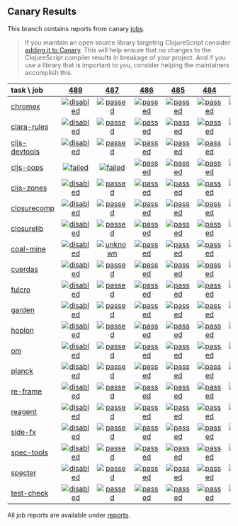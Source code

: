 ## Canary Results

This branch contains reports from canary [jobs](https://github.com/cljs-oss/canary/tree/jobs).

> If you maintain an open source library targeting ClojureScript consider [adding it to Canary](https://github.com/cljs-oss/canary/tree/master#how-to-participate). This will help ensure that no changes to the ClojureScript compiler results in breakage of your project. And if you use a library that is important to you, consider helping the maintainers accomplish this.

[//]: # (begin_overview_table)

| task \ job | <a href="reports/2018/07/19/job-000489-1.10.374-9eaede4" title="job #489 finished on 2018-07-19">489</a> | <a href="reports/2018/07/19/job-000487-1.10.396-e6768a4" title="job #487 finished on 2018-07-19">487</a> | <a href="reports/2018/07/19/job-000486-1.10.373-3123aa3" title="job #486 finished on 2018-07-19">486</a> | <a href="reports/2018/07/18/job-000485-1.10.373-3123aa3" title="job #485 finished on 2018-07-18">485</a> | <a href="reports/2018/07/17/job-000484-1.10.367-9099373" title="job #484 finished on 2018-07-17">484</a> | <a href="reports/2018/07/16/job-000483-1.10.366-17b7146" title="job #483 finished on 2018-07-16">483</a> | <a href="reports/2018/07/15/job-000482-1.10.366-17b7146" title="job #482 finished on 2018-07-15">482</a> | <a href="reports/2018/07/14/job-000481-1.10.363-0773689" title="job #481 finished on 2018-07-14">481</a> | <a href="reports/2018/07/13/job-000480-1.10.363-0773689" title="job #480 finished on 2018-07-13">480</a> | <a href="reports/2018/07/12/job-000479-1.10.363-0773689" title="job #479 finished on 2018-07-12">479</a> |
| :--- | :---: | :---: | :---: | :---: | :---: | :---: | :---: | :---: | :---: | :---: |
| [chromex](https://github.com/binaryage/chromex) | <a href="reports/2018/07/19/job-000489-1.10.374-9eaede4#-chromex"><img title="disabled" src="http://box.binaryage.com/s-disabled.svg"><a> | <a href="reports/2018/07/19/job-000487-1.10.396-e6768a4#-chromex"><img title="passed" src="http://box.binaryage.com/s-passed.svg"><a> | <a href="reports/2018/07/19/job-000486-1.10.373-3123aa3#-chromex"><img title="passed" src="http://box.binaryage.com/s-passed.svg"><a> | <a href="reports/2018/07/18/job-000485-1.10.373-3123aa3#-chromex"><img title="passed" src="http://box.binaryage.com/s-passed.svg"><a> | <a href="reports/2018/07/17/job-000484-1.10.367-9099373#-chromex"><img title="passed" src="http://box.binaryage.com/s-passed.svg"><a> | <a href="reports/2018/07/16/job-000483-1.10.366-17b7146#-chromex"><img title="passed" src="http://box.binaryage.com/s-passed.svg"><a> | <a href="reports/2018/07/15/job-000482-1.10.366-17b7146#-chromex"><img title="passed" src="http://box.binaryage.com/s-passed.svg"><a> | <a href="reports/2018/07/14/job-000481-1.10.363-0773689#-chromex"><img title="passed" src="http://box.binaryage.com/s-passed.svg"><a> | <a href="reports/2018/07/13/job-000480-1.10.363-0773689#-chromex"><img title="passed" src="http://box.binaryage.com/s-passed.svg"><a> | <a href="reports/2018/07/12/job-000479-1.10.363-0773689#-chromex"><img title="passed" src="http://box.binaryage.com/s-passed.svg"><a> |
| [clara-rules](https://github.com/cerner/clara-rules) | <a href="reports/2018/07/19/job-000489-1.10.374-9eaede4#-clara-rules"><img title="disabled" src="http://box.binaryage.com/s-disabled.svg"><a> | <a href="reports/2018/07/19/job-000487-1.10.396-e6768a4#-clara-rules"><img title="passed" src="http://box.binaryage.com/s-passed.svg"><a> | <a href="reports/2018/07/19/job-000486-1.10.373-3123aa3#-clara-rules"><img title="passed" src="http://box.binaryage.com/s-passed.svg"><a> | <a href="reports/2018/07/18/job-000485-1.10.373-3123aa3#-clara-rules"><img title="passed" src="http://box.binaryage.com/s-passed.svg"><a> | <a href="reports/2018/07/17/job-000484-1.10.367-9099373#-clara-rules"><img title="passed" src="http://box.binaryage.com/s-passed.svg"><a> | <a href="reports/2018/07/16/job-000483-1.10.366-17b7146#-clara-rules"><img title="passed" src="http://box.binaryage.com/s-passed.svg"><a> | <a href="reports/2018/07/15/job-000482-1.10.366-17b7146#-clara-rules"><img title="passed" src="http://box.binaryage.com/s-passed.svg"><a> | <a href="reports/2018/07/14/job-000481-1.10.363-0773689#-clara-rules"><img title="passed" src="http://box.binaryage.com/s-passed.svg"><a> | <a href="reports/2018/07/13/job-000480-1.10.363-0773689#-clara-rules"><img title="passed" src="http://box.binaryage.com/s-passed.svg"><a> | <a href="reports/2018/07/12/job-000479-1.10.363-0773689#-clara-rules"><img title="passed" src="http://box.binaryage.com/s-passed.svg"><a> |
| [cljs-devtools](https://github.com/binaryage/cljs-devtools) | <a href="reports/2018/07/19/job-000489-1.10.374-9eaede4#-cljs-devtools"><img title="disabled" src="http://box.binaryage.com/s-disabled.svg"><a> | <a href="reports/2018/07/19/job-000487-1.10.396-e6768a4#-cljs-devtools"><img title="passed" src="http://box.binaryage.com/s-passed.svg"><a> | <a href="reports/2018/07/19/job-000486-1.10.373-3123aa3#-cljs-devtools"><img title="passed" src="http://box.binaryage.com/s-passed.svg"><a> | <a href="reports/2018/07/18/job-000485-1.10.373-3123aa3#-cljs-devtools"><img title="passed" src="http://box.binaryage.com/s-passed.svg"><a> | <a href="reports/2018/07/17/job-000484-1.10.367-9099373#-cljs-devtools"><img title="passed" src="http://box.binaryage.com/s-passed.svg"><a> | <a href="reports/2018/07/16/job-000483-1.10.366-17b7146#-cljs-devtools"><img title="passed" src="http://box.binaryage.com/s-passed.svg"><a> | <a href="reports/2018/07/15/job-000482-1.10.366-17b7146#-cljs-devtools"><img title="passed" src="http://box.binaryage.com/s-passed.svg"><a> | <a href="reports/2018/07/14/job-000481-1.10.363-0773689#-cljs-devtools"><img title="passed" src="http://box.binaryage.com/s-passed.svg"><a> | <a href="reports/2018/07/13/job-000480-1.10.363-0773689#-cljs-devtools"><img title="passed" src="http://box.binaryage.com/s-passed.svg"><a> | <a href="reports/2018/07/12/job-000479-1.10.363-0773689#-cljs-devtools"><img title="passed" src="http://box.binaryage.com/s-passed.svg"><a> |
| [cljs-oops](https://github.com/binaryage/cljs-oops) | <a href="reports/2018/07/19/job-000489-1.10.374-9eaede4#-cljs-oops"><img title="failed" src="http://box.binaryage.com/s-failed.svg"><a> | <a href="reports/2018/07/19/job-000487-1.10.396-e6768a4#-cljs-oops"><img title="failed" src="http://box.binaryage.com/s-failed.svg"><a> | <a href="reports/2018/07/19/job-000486-1.10.373-3123aa3#-cljs-oops"><img title="passed" src="http://box.binaryage.com/s-passed.svg"><a> | <a href="reports/2018/07/18/job-000485-1.10.373-3123aa3#-cljs-oops"><img title="passed" src="http://box.binaryage.com/s-passed.svg"><a> | <a href="reports/2018/07/17/job-000484-1.10.367-9099373#-cljs-oops"><img title="passed" src="http://box.binaryage.com/s-passed.svg"><a> | <a href="reports/2018/07/16/job-000483-1.10.366-17b7146#-cljs-oops"><img title="passed" src="http://box.binaryage.com/s-passed.svg"><a> | <a href="reports/2018/07/15/job-000482-1.10.366-17b7146#-cljs-oops"><img title="passed" src="http://box.binaryage.com/s-passed.svg"><a> | <a href="reports/2018/07/14/job-000481-1.10.363-0773689#-cljs-oops"><img title="passed" src="http://box.binaryage.com/s-passed.svg"><a> | <a href="reports/2018/07/13/job-000480-1.10.363-0773689#-cljs-oops"><img title="passed" src="http://box.binaryage.com/s-passed.svg"><a> | <a href="reports/2018/07/12/job-000479-1.10.363-0773689#-cljs-oops"><img title="passed" src="http://box.binaryage.com/s-passed.svg"><a> |
| [cljs-zones](https://github.com/binaryage/cljs-zones) | <a href="reports/2018/07/19/job-000489-1.10.374-9eaede4#-cljs-zones"><img title="disabled" src="http://box.binaryage.com/s-disabled.svg"><a> | <a href="reports/2018/07/19/job-000487-1.10.396-e6768a4#-cljs-zones"><img title="passed" src="http://box.binaryage.com/s-passed.svg"><a> | <a href="reports/2018/07/19/job-000486-1.10.373-3123aa3#-cljs-zones"><img title="passed" src="http://box.binaryage.com/s-passed.svg"><a> | <a href="reports/2018/07/18/job-000485-1.10.373-3123aa3#-cljs-zones"><img title="passed" src="http://box.binaryage.com/s-passed.svg"><a> | <a href="reports/2018/07/17/job-000484-1.10.367-9099373#-cljs-zones"><img title="passed" src="http://box.binaryage.com/s-passed.svg"><a> | <a href="reports/2018/07/16/job-000483-1.10.366-17b7146#-cljs-zones"><img title="passed" src="http://box.binaryage.com/s-passed.svg"><a> | <a href="reports/2018/07/15/job-000482-1.10.366-17b7146#-cljs-zones"><img title="passed" src="http://box.binaryage.com/s-passed.svg"><a> | <a href="reports/2018/07/14/job-000481-1.10.363-0773689#-cljs-zones"><img title="passed" src="http://box.binaryage.com/s-passed.svg"><a> | <a href="reports/2018/07/13/job-000480-1.10.363-0773689#-cljs-zones"><img title="passed" src="http://box.binaryage.com/s-passed.svg"><a> | <a href="reports/2018/07/12/job-000479-1.10.363-0773689#-cljs-zones"><img title="passed" src="http://box.binaryage.com/s-passed.svg"><a> |
| [closurecomp](https://github.com/mfikes/closurecomp) | <a href="reports/2018/07/19/job-000489-1.10.374-9eaede4#-closurecomp"><img title="disabled" src="http://box.binaryage.com/s-disabled.svg"><a> | <a href="reports/2018/07/19/job-000487-1.10.396-e6768a4#-closurecomp"><img title="passed" src="http://box.binaryage.com/s-passed.svg"><a> | <a href="reports/2018/07/19/job-000486-1.10.373-3123aa3#-closurecomp"><img title="passed" src="http://box.binaryage.com/s-passed.svg"><a> | <a href="reports/2018/07/18/job-000485-1.10.373-3123aa3#-closurecomp"><img title="passed" src="http://box.binaryage.com/s-passed.svg"><a> | <a href="reports/2018/07/17/job-000484-1.10.367-9099373#-closurecomp"><img title="passed" src="http://box.binaryage.com/s-passed.svg"><a> | <a href="reports/2018/07/16/job-000483-1.10.366-17b7146#-closurecomp"><img title="passed" src="http://box.binaryage.com/s-passed.svg"><a> | <a href="reports/2018/07/15/job-000482-1.10.366-17b7146#-closurecomp"><img title="passed" src="http://box.binaryage.com/s-passed.svg"><a> | <a href="reports/2018/07/14/job-000481-1.10.363-0773689#-closurecomp"><img title="passed" src="http://box.binaryage.com/s-passed.svg"><a> | <a href="reports/2018/07/13/job-000480-1.10.363-0773689#-closurecomp"><img title="passed" src="http://box.binaryage.com/s-passed.svg"><a> | <a href="reports/2018/07/12/job-000479-1.10.363-0773689#-closurecomp"><img title="failed" src="http://box.binaryage.com/s-failed.svg"><a> |
| [closurelib](https://github.com/mfikes/closurelib) | <a href="reports/2018/07/19/job-000489-1.10.374-9eaede4#-closurelib"><img title="disabled" src="http://box.binaryage.com/s-disabled.svg"><a> | <a href="reports/2018/07/19/job-000487-1.10.396-e6768a4#-closurelib"><img title="passed" src="http://box.binaryage.com/s-passed.svg"><a> | <a href="reports/2018/07/19/job-000486-1.10.373-3123aa3#-closurelib"><img title="passed" src="http://box.binaryage.com/s-passed.svg"><a> | <a href="reports/2018/07/18/job-000485-1.10.373-3123aa3#-closurelib"><img title="passed" src="http://box.binaryage.com/s-passed.svg"><a> | <a href="reports/2018/07/17/job-000484-1.10.367-9099373#-closurelib"><img title="passed" src="http://box.binaryage.com/s-passed.svg"><a> | <a href="reports/2018/07/16/job-000483-1.10.366-17b7146#-closurelib"><img title="passed" src="http://box.binaryage.com/s-passed.svg"><a> | <a href="reports/2018/07/15/job-000482-1.10.366-17b7146#-closurelib"><img title="passed" src="http://box.binaryage.com/s-passed.svg"><a> | <a href="reports/2018/07/14/job-000481-1.10.363-0773689#-closurelib"><img title="passed" src="http://box.binaryage.com/s-passed.svg"><a> | <a href="reports/2018/07/13/job-000480-1.10.363-0773689#-closurelib"><img title="passed" src="http://box.binaryage.com/s-passed.svg"><a> | <a href="reports/2018/07/12/job-000479-1.10.363-0773689#-closurelib"><img title="passed" src="http://box.binaryage.com/s-passed.svg"><a> |
| [coal-mine](https://github.com/mfikes/coal-mine) | <a href="reports/2018/07/19/job-000489-1.10.374-9eaede4#-coal-mine"><img title="disabled" src="http://box.binaryage.com/s-disabled.svg"><a> | <a href="reports/2018/07/19/job-000487-1.10.396-e6768a4#-coal-mine"><img title="unknown" src="http://box.binaryage.com/s-unknown.svg"><a> | <a href="reports/2018/07/19/job-000486-1.10.373-3123aa3#-coal-mine"><img title="passed" src="http://box.binaryage.com/s-passed.svg"><a> | <a href="reports/2018/07/18/job-000485-1.10.373-3123aa3#-coal-mine"><img title="passed" src="http://box.binaryage.com/s-passed.svg"><a> | <a href="reports/2018/07/17/job-000484-1.10.367-9099373#-coal-mine"><img title="passed" src="http://box.binaryage.com/s-passed.svg"><a> | <a href="reports/2018/07/16/job-000483-1.10.366-17b7146#-coal-mine"><img title="passed" src="http://box.binaryage.com/s-passed.svg"><a> | <a href="reports/2018/07/15/job-000482-1.10.366-17b7146#-coal-mine"><img title="passed" src="http://box.binaryage.com/s-passed.svg"><a> | <a href="reports/2018/07/14/job-000481-1.10.363-0773689#-coal-mine"><img title="passed" src="http://box.binaryage.com/s-passed.svg"><a> | <a href="reports/2018/07/13/job-000480-1.10.363-0773689#-coal-mine"><img title="passed" src="http://box.binaryage.com/s-passed.svg"><a> | <a href="reports/2018/07/12/job-000479-1.10.363-0773689#-coal-mine"><img title="passed" src="http://box.binaryage.com/s-passed.svg"><a> |
| [cuerdas](https://github.com/funcool/cuerdas) | <a href="reports/2018/07/19/job-000489-1.10.374-9eaede4#-cuerdas"><img title="disabled" src="http://box.binaryage.com/s-disabled.svg"><a> | <a href="reports/2018/07/19/job-000487-1.10.396-e6768a4#-cuerdas"><img title="passed" src="http://box.binaryage.com/s-passed.svg"><a> | <a href="reports/2018/07/19/job-000486-1.10.373-3123aa3#-cuerdas"><img title="passed" src="http://box.binaryage.com/s-passed.svg"><a> | <a href="reports/2018/07/18/job-000485-1.10.373-3123aa3#-cuerdas"><img title="passed" src="http://box.binaryage.com/s-passed.svg"><a> | <a href="reports/2018/07/17/job-000484-1.10.367-9099373#-cuerdas"><img title="passed" src="http://box.binaryage.com/s-passed.svg"><a> | <a href="reports/2018/07/16/job-000483-1.10.366-17b7146#-cuerdas"><img title="failed" src="http://box.binaryage.com/s-failed.svg"><a> | <a href="reports/2018/07/15/job-000482-1.10.366-17b7146#-cuerdas"><img title="passed" src="http://box.binaryage.com/s-passed.svg"><a> | <a href="reports/2018/07/14/job-000481-1.10.363-0773689#-cuerdas"><img title="passed" src="http://box.binaryage.com/s-passed.svg"><a> | <a href="reports/2018/07/13/job-000480-1.10.363-0773689#-cuerdas"><img title="passed" src="http://box.binaryage.com/s-passed.svg"><a> | <a href="reports/2018/07/12/job-000479-1.10.363-0773689#-cuerdas"><img title="passed" src="http://box.binaryage.com/s-passed.svg"><a> |
| [fulcro](https://github.com/fulcrologic/fulcro) | <a href="reports/2018/07/19/job-000489-1.10.374-9eaede4#-fulcro"><img title="disabled" src="http://box.binaryage.com/s-disabled.svg"><a> | <a href="reports/2018/07/19/job-000487-1.10.396-e6768a4#-fulcro"><img title="passed" src="http://box.binaryage.com/s-passed.svg"><a> | <a href="reports/2018/07/19/job-000486-1.10.373-3123aa3#-fulcro"><img title="passed" src="http://box.binaryage.com/s-passed.svg"><a> | <a href="reports/2018/07/18/job-000485-1.10.373-3123aa3#-fulcro"><img title="passed" src="http://box.binaryage.com/s-passed.svg"><a> | <a href="reports/2018/07/17/job-000484-1.10.367-9099373#-fulcro"><img title="passed" src="http://box.binaryage.com/s-passed.svg"><a> | <a href="reports/2018/07/16/job-000483-1.10.366-17b7146#-fulcro"><img title="passed" src="http://box.binaryage.com/s-passed.svg"><a> | <a href="reports/2018/07/15/job-000482-1.10.366-17b7146#-fulcro"><img title="passed" src="http://box.binaryage.com/s-passed.svg"><a> | <a href="reports/2018/07/14/job-000481-1.10.363-0773689#-fulcro"><img title="passed" src="http://box.binaryage.com/s-passed.svg"><a> | <a href="reports/2018/07/13/job-000480-1.10.363-0773689#-fulcro"><img title="passed" src="http://box.binaryage.com/s-passed.svg"><a> | <a href="reports/2018/07/12/job-000479-1.10.363-0773689#-fulcro"><img title="passed" src="http://box.binaryage.com/s-passed.svg"><a> |
| [garden](https://github.com/noprompt/garden) | <a href="reports/2018/07/19/job-000489-1.10.374-9eaede4#-garden"><img title="disabled" src="http://box.binaryage.com/s-disabled.svg"><a> | <a href="reports/2018/07/19/job-000487-1.10.396-e6768a4#-garden"><img title="passed" src="http://box.binaryage.com/s-passed.svg"><a> | <a href="reports/2018/07/19/job-000486-1.10.373-3123aa3#-garden"><img title="passed" src="http://box.binaryage.com/s-passed.svg"><a> | <a href="reports/2018/07/18/job-000485-1.10.373-3123aa3#-garden"><img title="passed" src="http://box.binaryage.com/s-passed.svg"><a> | <a href="reports/2018/07/17/job-000484-1.10.367-9099373#-garden"><img title="passed" src="http://box.binaryage.com/s-passed.svg"><a> | <a href="reports/2018/07/16/job-000483-1.10.366-17b7146#-garden"><img title="failed" src="http://box.binaryage.com/s-failed.svg"><a> | <a href="reports/2018/07/15/job-000482-1.10.366-17b7146#-garden"><img title="passed" src="http://box.binaryage.com/s-passed.svg"><a> | <a href="reports/2018/07/14/job-000481-1.10.363-0773689#-garden"><img title="passed" src="http://box.binaryage.com/s-passed.svg"><a> | <a href="reports/2018/07/13/job-000480-1.10.363-0773689#-garden"><img title="passed" src="http://box.binaryage.com/s-passed.svg"><a> | <a href="reports/2018/07/12/job-000479-1.10.363-0773689#-garden"><img title="passed" src="http://box.binaryage.com/s-passed.svg"><a> |
| [hoplon](https://github.com/hoplon/hoplon) | <a href="reports/2018/07/19/job-000489-1.10.374-9eaede4#-hoplon"><img title="disabled" src="http://box.binaryage.com/s-disabled.svg"><a> | <a href="reports/2018/07/19/job-000487-1.10.396-e6768a4#-hoplon"><img title="passed" src="http://box.binaryage.com/s-passed.svg"><a> | <a href="reports/2018/07/19/job-000486-1.10.373-3123aa3#-hoplon"><img title="passed" src="http://box.binaryage.com/s-passed.svg"><a> | <a href="reports/2018/07/18/job-000485-1.10.373-3123aa3#-hoplon"><img title="passed" src="http://box.binaryage.com/s-passed.svg"><a> | <a href="reports/2018/07/17/job-000484-1.10.367-9099373#-hoplon"><img title="passed" src="http://box.binaryage.com/s-passed.svg"><a> | <a href="reports/2018/07/16/job-000483-1.10.366-17b7146#-hoplon"><img title="passed" src="http://box.binaryage.com/s-passed.svg"><a> | <a href="reports/2018/07/15/job-000482-1.10.366-17b7146#-hoplon"><img title="passed" src="http://box.binaryage.com/s-passed.svg"><a> | <a href="reports/2018/07/14/job-000481-1.10.363-0773689#-hoplon"><img title="passed" src="http://box.binaryage.com/s-passed.svg"><a> | <a href="reports/2018/07/13/job-000480-1.10.363-0773689#-hoplon"><img title="passed" src="http://box.binaryage.com/s-passed.svg"><a> | <a href="reports/2018/07/12/job-000479-1.10.363-0773689#-hoplon"><img title="passed" src="http://box.binaryage.com/s-passed.svg"><a> |
| [om](https://github.com/omcljs/om) | <a href="reports/2018/07/19/job-000489-1.10.374-9eaede4#-om"><img title="disabled" src="http://box.binaryage.com/s-disabled.svg"><a> | <a href="reports/2018/07/19/job-000487-1.10.396-e6768a4#-om"><img title="passed" src="http://box.binaryage.com/s-passed.svg"><a> | <a href="reports/2018/07/19/job-000486-1.10.373-3123aa3#-om"><img title="passed" src="http://box.binaryage.com/s-passed.svg"><a> | <a href="reports/2018/07/18/job-000485-1.10.373-3123aa3#-om"><img title="passed" src="http://box.binaryage.com/s-passed.svg"><a> | <a href="reports/2018/07/17/job-000484-1.10.367-9099373#-om"><img title="passed" src="http://box.binaryage.com/s-passed.svg"><a> | <a href="reports/2018/07/16/job-000483-1.10.366-17b7146#-om"><img title="passed" src="http://box.binaryage.com/s-passed.svg"><a> | <a href="reports/2018/07/15/job-000482-1.10.366-17b7146#-om"><img title="passed" src="http://box.binaryage.com/s-passed.svg"><a> | <a href="reports/2018/07/14/job-000481-1.10.363-0773689#-om"><img title="passed" src="http://box.binaryage.com/s-passed.svg"><a> | <a href="reports/2018/07/13/job-000480-1.10.363-0773689#-om"><img title="passed" src="http://box.binaryage.com/s-passed.svg"><a> | <a href="reports/2018/07/12/job-000479-1.10.363-0773689#-om"><img title="passed" src="http://box.binaryage.com/s-passed.svg"><a> |
| [planck](https://github.com/planck-repl/planck) | <a href="reports/2018/07/19/job-000489-1.10.374-9eaede4#-planck"><img title="disabled" src="http://box.binaryage.com/s-disabled.svg"><a> | <a href="reports/2018/07/19/job-000487-1.10.396-e6768a4#-planck"><img title="passed" src="http://box.binaryage.com/s-passed.svg"><a> | <a href="reports/2018/07/19/job-000486-1.10.373-3123aa3#-planck"><img title="passed" src="http://box.binaryage.com/s-passed.svg"><a> | <a href="reports/2018/07/18/job-000485-1.10.373-3123aa3#-planck"><img title="passed" src="http://box.binaryage.com/s-passed.svg"><a> | <a href="reports/2018/07/17/job-000484-1.10.367-9099373#-planck"><img title="passed" src="http://box.binaryage.com/s-passed.svg"><a> | <a href="reports/2018/07/16/job-000483-1.10.366-17b7146#-planck"><img title="passed" src="http://box.binaryage.com/s-passed.svg"><a> | <a href="reports/2018/07/15/job-000482-1.10.366-17b7146#-planck"><img title="passed" src="http://box.binaryage.com/s-passed.svg"><a> | <a href="reports/2018/07/14/job-000481-1.10.363-0773689#-planck"><img title="passed" src="http://box.binaryage.com/s-passed.svg"><a> | <a href="reports/2018/07/13/job-000480-1.10.363-0773689#-planck"><img title="passed" src="http://box.binaryage.com/s-passed.svg"><a> | <a href="reports/2018/07/12/job-000479-1.10.363-0773689#-planck"><img title="passed" src="http://box.binaryage.com/s-passed.svg"><a> |
| [re-frame](https://github.com/Day8/re-frame) | <a href="reports/2018/07/19/job-000489-1.10.374-9eaede4#-re-frame"><img title="disabled" src="http://box.binaryage.com/s-disabled.svg"><a> | <a href="reports/2018/07/19/job-000487-1.10.396-e6768a4#-re-frame"><img title="passed" src="http://box.binaryage.com/s-passed.svg"><a> | <a href="reports/2018/07/19/job-000486-1.10.373-3123aa3#-re-frame"><img title="passed" src="http://box.binaryage.com/s-passed.svg"><a> | <a href="reports/2018/07/18/job-000485-1.10.373-3123aa3#-re-frame"><img title="passed" src="http://box.binaryage.com/s-passed.svg"><a> | <a href="reports/2018/07/17/job-000484-1.10.367-9099373#-re-frame"><img title="passed" src="http://box.binaryage.com/s-passed.svg"><a> | <a href="reports/2018/07/16/job-000483-1.10.366-17b7146#-re-frame"><img title="passed" src="http://box.binaryage.com/s-passed.svg"><a> | <a href="reports/2018/07/15/job-000482-1.10.366-17b7146#-re-frame"><img title="passed" src="http://box.binaryage.com/s-passed.svg"><a> | <a href="reports/2018/07/14/job-000481-1.10.363-0773689#-re-frame"><img title="passed" src="http://box.binaryage.com/s-passed.svg"><a> | <a href="reports/2018/07/13/job-000480-1.10.363-0773689#-re-frame"><img title="passed" src="http://box.binaryage.com/s-passed.svg"><a> | <a href="reports/2018/07/12/job-000479-1.10.363-0773689#-re-frame"><img title="passed" src="http://box.binaryage.com/s-passed.svg"><a> |
| [reagent](https://github.com/reagent-project/reagent) | <a href="reports/2018/07/19/job-000489-1.10.374-9eaede4#-reagent"><img title="disabled" src="http://box.binaryage.com/s-disabled.svg"><a> | <a href="reports/2018/07/19/job-000487-1.10.396-e6768a4#-reagent"><img title="passed" src="http://box.binaryage.com/s-passed.svg"><a> | <a href="reports/2018/07/19/job-000486-1.10.373-3123aa3#-reagent"><img title="passed" src="http://box.binaryage.com/s-passed.svg"><a> | <a href="reports/2018/07/18/job-000485-1.10.373-3123aa3#-reagent"><img title="passed" src="http://box.binaryage.com/s-passed.svg"><a> | <a href="reports/2018/07/17/job-000484-1.10.367-9099373#-reagent"><img title="passed" src="http://box.binaryage.com/s-passed.svg"><a> | <a href="reports/2018/07/16/job-000483-1.10.366-17b7146#-reagent"><img title="passed" src="http://box.binaryage.com/s-passed.svg"><a> | <a href="reports/2018/07/15/job-000482-1.10.366-17b7146#-reagent"><img title="passed" src="http://box.binaryage.com/s-passed.svg"><a> | <a href="reports/2018/07/14/job-000481-1.10.363-0773689#-reagent"><img title="passed" src="http://box.binaryage.com/s-passed.svg"><a> | <a href="reports/2018/07/13/job-000480-1.10.363-0773689#-reagent"><img title="passed" src="http://box.binaryage.com/s-passed.svg"><a> | <a href="reports/2018/07/12/job-000479-1.10.363-0773689#-reagent"><img title="passed" src="http://box.binaryage.com/s-passed.svg"><a> |
| [side-fx](https://github.com/cljsrn/side-fx) | <a href="reports/2018/07/19/job-000489-1.10.374-9eaede4#-side-fx"><img title="disabled" src="http://box.binaryage.com/s-disabled.svg"><a> | <a href="reports/2018/07/19/job-000487-1.10.396-e6768a4#-side-fx"><img title="passed" src="http://box.binaryage.com/s-passed.svg"><a> | <a href="reports/2018/07/19/job-000486-1.10.373-3123aa3#-side-fx"><img title="passed" src="http://box.binaryage.com/s-passed.svg"><a> | <a href="reports/2018/07/18/job-000485-1.10.373-3123aa3#-side-fx"><img title="passed" src="http://box.binaryage.com/s-passed.svg"><a> | <a href="reports/2018/07/17/job-000484-1.10.367-9099373#-side-fx"><img title="passed" src="http://box.binaryage.com/s-passed.svg"><a> | <a href="reports/2018/07/16/job-000483-1.10.366-17b7146#-side-fx"><img title="passed" src="http://box.binaryage.com/s-passed.svg"><a> | <a href="reports/2018/07/15/job-000482-1.10.366-17b7146#-side-fx"><img title="passed" src="http://box.binaryage.com/s-passed.svg"><a> | <a href="reports/2018/07/14/job-000481-1.10.363-0773689#-side-fx"><img title="passed" src="http://box.binaryage.com/s-passed.svg"><a> | <a href="reports/2018/07/13/job-000480-1.10.363-0773689#-side-fx"><img title="passed" src="http://box.binaryage.com/s-passed.svg"><a> | <a href="reports/2018/07/12/job-000479-1.10.363-0773689#-side-fx"><img title="passed" src="http://box.binaryage.com/s-passed.svg"><a> |
| [spec-tools](https://github.com/metosin/spec-tools) | <a href="reports/2018/07/19/job-000489-1.10.374-9eaede4#-spec-tools"><img title="disabled" src="http://box.binaryage.com/s-disabled.svg"><a> | <a href="reports/2018/07/19/job-000487-1.10.396-e6768a4#-spec-tools"><img title="passed" src="http://box.binaryage.com/s-passed.svg"><a> | <a href="reports/2018/07/19/job-000486-1.10.373-3123aa3#-spec-tools"><img title="passed" src="http://box.binaryage.com/s-passed.svg"><a> | <a href="reports/2018/07/18/job-000485-1.10.373-3123aa3#-spec-tools"><img title="passed" src="http://box.binaryage.com/s-passed.svg"><a> | <a href="reports/2018/07/17/job-000484-1.10.367-9099373#-spec-tools"><img title="passed" src="http://box.binaryage.com/s-passed.svg"><a> | <a href="reports/2018/07/16/job-000483-1.10.366-17b7146#-spec-tools"><img title="passed" src="http://box.binaryage.com/s-passed.svg"><a> | <a href="reports/2018/07/15/job-000482-1.10.366-17b7146#-spec-tools"><img title="passed" src="http://box.binaryage.com/s-passed.svg"><a> | <a href="reports/2018/07/14/job-000481-1.10.363-0773689#-spec-tools"><img title="passed" src="http://box.binaryage.com/s-passed.svg"><a> | <a href="reports/2018/07/13/job-000480-1.10.363-0773689#-spec-tools"><img title="passed" src="http://box.binaryage.com/s-passed.svg"><a> | <a href="reports/2018/07/12/job-000479-1.10.363-0773689#-spec-tools"><img title="passed" src="http://box.binaryage.com/s-passed.svg"><a> |
| [specter](https://github.com/nathanmarz/specter) | <a href="reports/2018/07/19/job-000489-1.10.374-9eaede4#-specter"><img title="disabled" src="http://box.binaryage.com/s-disabled.svg"><a> | <a href="reports/2018/07/19/job-000487-1.10.396-e6768a4#-specter"><img title="passed" src="http://box.binaryage.com/s-passed.svg"><a> | <a href="reports/2018/07/19/job-000486-1.10.373-3123aa3#-specter"><img title="passed" src="http://box.binaryage.com/s-passed.svg"><a> | <a href="reports/2018/07/18/job-000485-1.10.373-3123aa3#-specter"><img title="passed" src="http://box.binaryage.com/s-passed.svg"><a> | <a href="reports/2018/07/17/job-000484-1.10.367-9099373#-specter"><img title="passed" src="http://box.binaryage.com/s-passed.svg"><a> | <a href="reports/2018/07/16/job-000483-1.10.366-17b7146#-specter"><img title="passed" src="http://box.binaryage.com/s-passed.svg"><a> | <a href="reports/2018/07/15/job-000482-1.10.366-17b7146#-specter"><img title="passed" src="http://box.binaryage.com/s-passed.svg"><a> | <a href="reports/2018/07/14/job-000481-1.10.363-0773689#-specter"><img title="passed" src="http://box.binaryage.com/s-passed.svg"><a> | <a href="reports/2018/07/13/job-000480-1.10.363-0773689#-specter"><img title="passed" src="http://box.binaryage.com/s-passed.svg"><a> | <a href="reports/2018/07/12/job-000479-1.10.363-0773689#-specter"><img title="passed" src="http://box.binaryage.com/s-passed.svg"><a> |
| [test-check](https://github.com/clojure/test.check) | <a href="reports/2018/07/19/job-000489-1.10.374-9eaede4#-test-check"><img title="disabled" src="http://box.binaryage.com/s-disabled.svg"><a> | <a href="reports/2018/07/19/job-000487-1.10.396-e6768a4#-test-check"><img title="passed" src="http://box.binaryage.com/s-passed.svg"><a> | <a href="reports/2018/07/19/job-000486-1.10.373-3123aa3#-test-check"><img title="passed" src="http://box.binaryage.com/s-passed.svg"><a> | <a href="reports/2018/07/18/job-000485-1.10.373-3123aa3#-test-check"><img title="passed" src="http://box.binaryage.com/s-passed.svg"><a> | <a href="reports/2018/07/17/job-000484-1.10.367-9099373#-test-check"><img title="passed" src="http://box.binaryage.com/s-passed.svg"><a> | <a href="reports/2018/07/16/job-000483-1.10.366-17b7146#-test-check"><img title="passed" src="http://box.binaryage.com/s-passed.svg"><a> | <a href="reports/2018/07/15/job-000482-1.10.366-17b7146#-test-check"><img title="passed" src="http://box.binaryage.com/s-passed.svg"><a> | <a href="reports/2018/07/14/job-000481-1.10.363-0773689#-test-check"><img title="passed" src="http://box.binaryage.com/s-passed.svg"><a> | <a href="reports/2018/07/13/job-000480-1.10.363-0773689#-test-check"><img title="passed" src="http://box.binaryage.com/s-passed.svg"><a> | <a href="reports/2018/07/12/job-000479-1.10.363-0773689#-test-check"><img title="passed" src="http://box.binaryage.com/s-passed.svg"><a> |

[//]: # (end_overview_table)

All job reports are available under [reports](reports).

